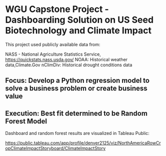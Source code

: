 # WGU Capstone Project - Dashboarding Solution on US Seed Biotechnology and Climate Impact

This project used publicly available data from:

NASS - National Agriculture Statistics Service, https://quickstats.nass.usda.gov/
NOAA: Historical weather data,Climate.Gov
nClimDiv: Historical drought conditions data

## Focus: Develop a Python regression model to solve a business problem or create business value

## Execution: Best fit determined to be Random Forest Model

Dashboard and random forest results are visualized in Tableau Public:

https://public.tableau.com/app/profile/denver2125/viz/NorthAmericaRowCropClimateImpactStoryboard/ClimateImpactStory

